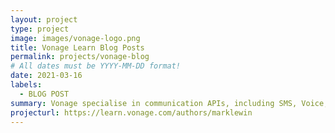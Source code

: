 ```yaml
---
layout: project
type: project
image: images/vonage-logo.png
title: Vonage Learn Blog Posts
permalink: projects/vonage-blog
# All dates must be YYYY-MM-DD format!
date: 2021-03-16
labels:
  - BLOG POST
summary: Vonage specialise in communication APIs, including SMS, Voice, and OTP channels like Facebook Messenger and WhatsApp. I wrote a series of blog posts explaining how to use various features of these APIs in different languages, including JavaScript/Node.js, Python, Go, and Java.
projecturl: https://learn.vonage.com/authors/marklewin
---
```

